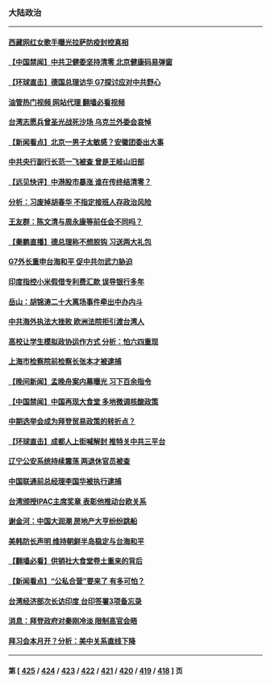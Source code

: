### 大陆政治
---
#### [西藏网红女歌手曝光拉萨防疫封控真相](../../pages/ncid277/n13860022.md?11051645) 
#### [【中国禁闻】中共卫健委坚持清零 北京健康码易弹窗](../../pages/ncid277/n13859773.md?11051645) 
#### [【环球直击】德国总理访华 G7探讨应对中共野心](../../pages/ncid277/n13859732.md?11051645) 
#### [油管热门视频 网站代理 翻墙必看视频](http://132.145.103.77:81/youtube.html?11051645)
#### [台湾志愿兵曾圣光战死沙场 乌克兰外委会哀悼](../../pages/ncid277/n13859963.md?11051645) 
#### [【新闻看点】北京一男子太敏感？安徽团委出大事](../../pages/ncid277/n13859778.md?11051645) 
#### [中共央行副行长范一飞被查 曾是王岐山旧部](../../pages/ncid277/n13859917.md?11051645) 
#### [【远见快评】中港股市暴涨 谁在传终结清零？](../../pages/ncid277/n13859782.md?11051645) 
#### [分析：习废掉胡春华 不指定接班人存政治风险](../../pages/ncid277/n13859799.md?11051645) 
#### [王友群：陈文清与周永康等前任会不同吗？](../../pages/ncid277/n13859797.md?11051645) 
#### [【秦鹏直播】德总理称不想脱钩 习送两大礼包](../../pages/ncid277/n13859729.md?11051645) 
#### [G7外长重申台海和平 促中共勿武力胁迫](../../pages/ncid277/n13859752.md?11051645) 
#### [印度指控小米假借专利费汇款 误导银行多年](../../pages/ncid277/n13859680.md?11051645) 
#### [岳山：胡锦涛二十大离场事件牵出中办内斗](../../pages/ncid277/n13859695.md?11051645) 
#### [中共海外执法大挫败 欧洲法院拒引渡台湾人](../../pages/ncid277/n13859684.md?11051645) 
#### [高校让学生模拟政协运作方式 分析：怕六四重现](../../pages/ncid277/n13859252.md?11051645) 
#### [上海市检察院前检察长张本才被逮捕](../../pages/ncid277/n13859434.md?11051645) 
#### [【晚间新闻】孟晚舟案内幕曝光 习下百余指令](../../pages/ncid277/n13859447.md?11051645) 
#### [【中国禁闻】中国再现大食堂 多地微调核酸政策](../../pages/ncid277/n13859054.md?11051645) 
#### [中期选举会成为拜登贸易政策的转折点？](../../pages/ncid277/n13859073.md?11051645) 
#### [【环球直击】成都人上街喊解封 推特关中共三平台](../../pages/ncid277/n13859014.md?11051645) 
#### [辽宁公安系统持续震荡 两退休官员被查](../../pages/ncid277/n13859387.md?11051645) 
#### [中国联通前总经理李国华被执行逮捕](../../pages/ncid277/n13859388.md?11051645) 
#### [台湾颁授IPAC主席奖章 表彰他推动台欧关系](../../pages/ncid277/n13859385.md?11051645) 
#### [谢金河：中国大润潮 房地产大亨纷纷跳船](../../pages/ncid277/n13859347.md?11051645) 
#### [美韩防长声明 维持朝鲜半岛稳定与台海和平](../../pages/ncid277/n13859286.md?11051645) 
#### [【翻墙必看】供销社大食堂卷土重来的背后](../../pages/ncid277/n13859255.md?11051645) 
#### [【新闻看点】“公私合营”要来了 有多可怕？](../../pages/ncid277/n13859093.md?11051645) 
#### [台湾经济部次长访印度 台印签署3项备忘录](../../pages/ncid277/n13859168.md?11051645) 
#### [消息：拜登政府对秦刚冷淡 限制高官会晤](../../pages/ncid277/n13859038.md?11051645) 
#### [拜习会本月开？分析：美中关系直线下降](../../pages/ncid277/n13858925.md?11051645) 

---
#### 第 [ [425](./425.md?11051645) / [424](./424.md?11051645) / [423](./423.md?11051645) / [422](./422.md?11051645) / [421](./421.md?11051645) / [420](./420.md?11051645) / [419](./419.md?11051645) / [418](./418.md?11051645) ] 页
